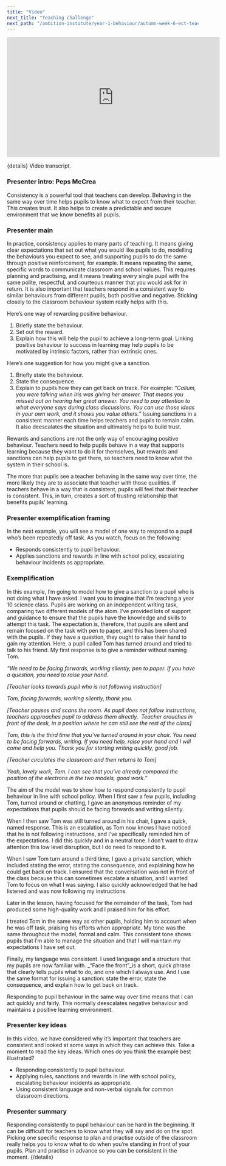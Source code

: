 ```yaml
---
title: "Video"
next_title: "Teaching challenge"
next_path: "/ambition-institute/year-1-behaviour/autumn-week-6-ect-teaching-challenge"
---
```


<iframe width="560" height="315" src="https://www.youtube.com/embed/VXmlZYepobM?list=PL4IuMlmijgAfTwwEiZmMp28Eaf66S3a1R" title="YouTube video player" frameborder="0" allow="accelerometer; autoplay; clipboard-write; encrypted-media; gyroscope; picture-in-picture; web-share" allowfullscreen></iframe>

{details}
Video transcript.

### Presenter intro: Peps McCrea

Consistency is a powerful tool that teachers can develop. Behaving in the same way
over time helps pupils to know what to expect from their teacher. This creates trust.
It also helps to create a predictable and secure environment that we know benefits
all pupils.

### Presenter main

In practice, consistency applies to many parts of teaching. It means giving clear
expectations that set out what you would like pupils to do, modelling the behaviours
you expect to see, and supporting pupils to do the same through positive reinforcement,
for example. It means repeating the same, specific words to communicate classroom
and school values. This requires planning and practising, and it means treating every
single pupil with the same polite, respectful, and courteous manner that you would
ask for in return. It is also important that teachers respond in a consistent way
to similar behaviours from different pupils, both positive and negative. Sticking
closely to the classroom behaviour system really helps with this.

Here’s one way of rewarding positive behaviour.

1. Briefly state the behaviour.
2. Set out the reward.
3. Explain how this will help the pupil to achieve a long-term goal.
   Linking positive behaviour to success in learning may help pupils to be motivated
   by intrinsic factors, rather than extrinsic ones.

Here’s one suggestion for how you might give a sanction.

1. Briefly state the behaviour.
2. State the consequence.
3. Explain to pupils how they can get back on track.
   For example: _“Callum, you were talking when Iris was giving her answer. That means you missed out on hearing her great answer. You need to pay attention to what everyone says during class discussions. You can use those ideas in your own work, and it shows you value others.”_
   Issuing sanctions in a consistent manner each time helps teachers and pupils to
   remain calm. It also deescalates the situation and ultimately helps to build
   trust.

Rewards and sanctions are not the only way of encouraging positive behaviour. Teachers need to help pupils behave in a way that supports learning because they want to do it for themselves, but rewards and sanctions can help pupils to get there, so teachers need to know what the system in their school is.

The more that pupils see a teacher behaving in the same way over time, the more likely they are to associate that teacher with those qualities. If teachers behave in a way that is consistent, pupils will feel that their teacher is consistent. This, in turn, creates a sort of trusting relationship that benefits pupils’ learning.

### Presenter exemplification framing

In the next example, you will see a model of one way to respond to a pupil who’s
been repeatedly off task. As you watch, focus on the following:

- Responds consistently to pupil behaviour.
- Applies sanctions and rewards in line with school policy, escalating behaviour incidents as appropriate.

### Exemplification

In this example, I’m going to model how to give a sanction to a pupil who is not
doing what I have asked. I want you to imagine that I’m teaching a year 10
science class. Pupils are working on an independent writing task, comparing two
different models of the atom. I’ve provided lots of support and guidance to
ensure that the pupils have the knowledge and skills to attempt this task. The
expectation is, therefore, that pupils are silent and remain focused on the task
with pen to paper, and this has been shared with the pupils. If they have a
question, they ought to raise their hand to gain my attention. Here, a pupil
called Tom has turned around and tried to talk to his friend. My first response
is to give a reminder without naming Tom.

_“We need to be facing forwards, working silently, pen to paper. If you have a question, you need to raise your hand._

_[Teacher looks towards pupil who is not following instruction]_

_Tom, facing forwards, working silently, thank you._

_[Teacher pauses and scans the room. As pupil does not follow instructions, teachers approaches pupil to address them directly.&nbsp; Teacher_
_crouches in front of the desk, in a position where he can still see the rest of the class]_

_Tom, this is the third time that you’ve turned around in your chair. You need to be facing forwards, writing. If you need help, raise your hand and I will come and help you. Thank you for starting writing quickly, good job._

_[Teacher circulates the classroom and then returns to Tom]_

_Yeah, lovely work, Tom. I can see that you’ve already compared the position of the electrons in the two models, good work.”_

The aim of the model was to show how to respond consistently to pupil behaviour in line with school policy. When I first saw a few pupils, including Tom, turned around or chatting, I gave an anonymous reminder of my expectations that pupils should be facing forwards and writing silently.

When I then saw Tom was still turned around in his chair, I gave a quick, named response. This is an escalation, as Tom now knows I have noticed that he is not following instructions, and I’ve specifically reminded him of the expectations. I did this quickly and in a neutral tone. I don’t want to draw attention this low level disruption, but I do need to respond to it.

When I saw Tom turn around a third time, I gave a private sanction, which included stating the error, stating the consequence, and explaining how he could get back on track. I ensured that the conversation was not in front of the class because this can sometimes escalate a situation, and I wanted Tom to focus on what I was saying. I also quickly acknowledged that he had listened and was now following my instructions.

Later in the lesson, having focused for the remainder of the task, Tom had produced some high-quality work and I praised him for his effort.

I treated Tom in the same way as other pupils, holding him to account when he was off task, praising his efforts when appropriate. My tone was the same throughout the model, formal and calm. This consistent tone shows pupils that I’m able to manage the situation and that I will maintain my expectations I have set out.

Finally, my language was consistent. I used language and a structure that my pupils are now familiar with. \_“Face the front”\_is a short, quick phrase that clearly tells pupils what to do, and one which I always use. And I use the same format for issuing a sanction: state the error, state the consequence, and explain how to get back on track.

Responding to pupil behaviour in the same way over time means that I can act quickly and fairly. This normally deescalates negative behaviour and maintains a positive learning environment.

### Presenter key ideas

In this video, we have considered why it’s important that teachers are consistent
and looked at some ways in which they can achieve this. Take a moment to read the
key ideas. Which ones do you think the example best illustrated?

- Responding consistently to pupil behaviour.
- Applying rules, sanctions and rewards in line with school policy, escalating behaviour incidents as appropriate.
- Using consistent language and non-verbal signals for common classroom directions.

### Presenter summary

Responding consistently to pupil behaviour can be hard in the beginning. It can
be difficult for teachers to know what they will say and do on the spot. Picking
one specific response to plan and practise outside of the classroom really helps
you to know what to do when you’re standing in front of your pupils. Plan and
practise in advance so you can be consistent in the moment.
{/details}
